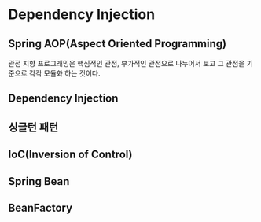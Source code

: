# Dependency Injection

## Spring AOP(Aspect Oriented Programming)
관점 지향 프로그래밍은 핵심적인 관점, 부가적인 관점으로 나누어서 보고 그 관점을 기준으로 각각 모듈화 하는 것이다.


## Dependency Injection

## 싱글턴 패턴

## IoC(Inversion of Control)

## Spring Bean

## BeanFactory